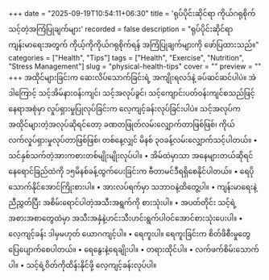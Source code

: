 +++
date = "2025-09-19T10:54:11+06:30"
title = 'ရုပ်ပိုင်းဆိုင်ရာ ကိုယ်ဂရုစိုက်သင့်တဲ့အကြံပြုချက်များ'
recorded = false
description = "ရုပ်ပိုင်းဆိုင်ရာကျန်းမာရေးအတွက် ကိုယ့်ကိုကိုယ်ဂရုစိုက်ရန် အကြံပြုချက်များကို ဖော်ပြထားသည်။"
categories = ["Health", "Tips"]
tags = ["Health", "Exercise", "Nutrition", "Stress Management"]
slug = "physical-health-tips"
cover = ""
preview = ""
+++
အထိုင်များခြင်းက ဆေးလိပ်သောက်ခြင်းရဲ့ အကျိုးရလဒ်နဲ့ ခပ်ဆင်ဆင်ပါပဲ။ အဲဒါကြောင့် သင့်အိမ်နားဝန်းကျင်၊ သင့်အလုပ်ခွင်၊ သင့်ကျောင်းပတ်ဝန်းကျင်စသည်ဖြင့် နေရာအစုံမှာ လှုပ်ရှားမှုပြုလုပ်ခြင်းက လေ့ကျင့်ခန်းလုပ်ခြင်းပါပဲ။ သင့်အလုပ်က အထိုင်များတဲ့အလုပ်ဆိုရင်တော့ ခဏတဖြုတ်လမ်းလျှောက်တာဖြစ်ဖြစ်၊ ကိုယ်လက်လှုပ်ရှားမှုလုပ်တာဖြစ်ဖြစ်၊ တစ်နေ့လျှင် မိနစ် ၃၀ခန့်လမ်းလျှောက်သင့်ပါတယ်။
• သင်နှစ်သက်တဲ့အားကစားတစ်မျိုးမျိုးလုပ်ပါ။
• အိမ်ထဲမှာသာ အနေများတယ်ဆိုရင် နေရောင်ခြည်ထဲကို ၁၅မိနစ်ခန့်ထွက်ပေးခြင်းက ဗီတာမင်ဒီရရှိစေနိုင်ပါတယ်။
• ရေပိုသောက်နိုင်အောင်ကြိုးစားပါ။
• အားလပ်ရက်မှာ သဘာဝနဲ့ထိတွေ့ပါ။
• ကျန်းမာရေးနဲ့ညီညွှတ်ပြီး အစိမ်းရောင်ပါတဲ့အသီးအရွက်ကို စားသုံးပါ။
• အပတ်တိုင်း သင့်ရဲ့အစားအစာတွေထဲမှာ အသီးအနှံနဲ့ဟင်းသီးဟင်းရွက်ပါဝင်အောင်စားသုံးပေးပါ။
• လေ့ကျင့်ခန်း ဒါမှမဟုတ် ယောဂကျင့်ပါ။
• ရေကူးပါ။ ရေကူးခြင်းက စိတ်ဖိစီးမှုတွေပြေပျောက်စေပါတယ်။
• ရေနွေးနဲ့ရေချိုးပါ။
• တရားထိုင်ပါ။
• လက်ဖက်စိမ်းသောက်ပါ။
• သင့်ရဲ့ဝိတ်ကိုထိန်းနိုင်ဖို့ လေ့ကျင့်ခန်းလုပ်ပါ။